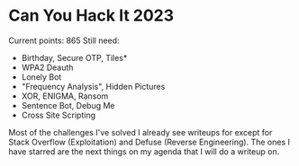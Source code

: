 # Can You Hack It 2023
Current points: 865
Still need:
- Birthday, Secure OTP, Tiles*
- WPA2 Deauth
- Lonely Bot
- "Frequency Analysis", Hidden Pictures
- XOR, ENIGMA, Ransom
- Sentence Bot, Debug Me
- Cross Site Scripting

Most of the challenges I've solved I already see writeups for except for Stack Overflow (Exploitation) and Defuse (Reverse Engineering). The ones I have starred are the next things on my agenda that I will do a writeup on.
